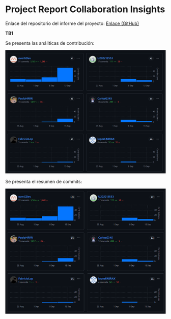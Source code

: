 <div style="page-break-before: always;">

# Project Report Collaboration Insights

Enlace del repositorio del informe del proyecto: [Enlace (GitHub)](https://github.com/Soulware-Apps-Moviles/report)

**TB1**

Se presenta las análiticas de contribución:

<img src="../img/insights/tb1/analytics.png">

Se presenta el resumen de commits:

<img src="../img/insights/tb1/commits.png">